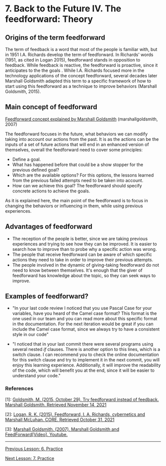 # 7. Back to the Future IV. The feedforward: Theory

## Origins of the term feedforward

The term of feedback is a word that most of the people is familiar with, but in 1951 I.A. Richards develop the term of feedforward. In Richards' words (1951, as cited in Logan 2015), feedforward stands in opposition to feedback. While feedback is reactive, the feedforward is proactive, since it anticipates to the the goals . While I.A. Richards focused more in the technology applications of the concept feedforward, several decades later  Marshall Goldsmith adapted this term to a specific framework of how to start using this feedforward as a technique to improve behaviors (Marshall Goldsmith, 2015).


## Main concept of feedforward

[Feedforward concept explained by Marshall Goldsmith](https://www.youtube.com/watch?v=tFX74GIxca4&ab_channel=MarshallGoldsmith) (marshallgoldsmith, 2007)


The feedforward focuses in the future, what behaviors we can modify taking into account our actions from the past. It is as the actions can be  the inputs of a set of future actions that will end in an enhanced version of themselves, overall the feedforward need to cover some principles:

- Define a goal.
- What has happened before that could be a show stopper for the previous defined goal?
- Which are the available options? For this options, the lessons learned from the previous failed attempts need to be taken into account.
- How can we achieve this goal? The feedforward should specify concrete actions to achieve the goals.

As it is explained here, the main point of the feedforward is to focus in changing the behaviors or influencing in them, while using previous experiences.

## Advantages of feedforward

- The reception of the people is better, since we are taking previous experiences and trying to see how they can be improved. It is easier to search how to improve than to probe why a specific action was wrong.
- The people that receive feedforward can be aware of which specific actions they need to take in order to improve their previous attempts.
- The people involved in the dynamic of giving-taking feedforward do not need to know between themselves. It's enough that the giver of feedforward has knowledge about the topic, so they can seek ways to improve.

## Examples of feedforward?

- "In your last code review I noticed that you use Pascal Case for your variables, have you heard of the Camel case format? This format is the one used in our team and you can read more about this specific format in the documentation. For the next iteration would be great if you can include the Camel case format, since we always try to have a consistent style in our code"

- "I noticed that in your last commit there were several programs using several nested *if* clauses. There is another option to this lines, which is a switch clause. I can recommend you to check the online documentation for this switch clause and try to implement it in the next commit, you will enjoy this learning experience. Additionally, it will improve the readability of the code, which will benefit you at the end, since it will be easier to understand your code."



### References

[1]: [Goldsmith, M. (2015, October 29). Try feedforward instead of feedback. Marshall Goldsmith. Retrieved November 14, 2021](https://marshallgoldsmith.com/articles/try-feedforward-instead-feedback/)

[2]: [Logan, R. K. (2015). Feedforward, I. A. Richards, cybernetics and Marshall McLuhan. CORE. Retrieved October 31, 2021](https://core.ac.uk/display/54849829)

[3]: [Marshall Goldsmith. (2007). Marshall Goldsmith and FeedForward[Video]. Youtube.](https://www.youtube.com/watch?v=tFX74GIxca4&amp;ab_channel=MarshallGoldsmith)

---

[Previous Lesson: 6. Practice](06_specificity_change_practice.md)

[Next Lesson: 7. Practice](07_feedforward_intro_practice.md)
